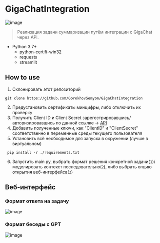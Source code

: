 # GigaChatIntegration

![image](https://uptu.work/wp-content/uploads/2023/07/i.jpeg)
> Реализация задачи суммаризации путём интеграции с GigaChat через API.

- Python 3.7+
  - python-certifi-win32
  - requests
  - streamlit
 
## How to use

1) Склонировать этот репозиторий

```git clone https://github.com/GorokhovSemyon/GigaChatIntegration```

2) Предустановить сертификаты минцифры, либо отключить их проверку
3) Получить Client ID и Client Secret зарегестрировавшись/авторизировавшись по данной ссылке -> [API](https://developers.sber.ru/portal/products/gigachat-api)
4) Добавить полученные ключи, как "ClientID" и "ClientSecret" соответственно в переменные среды текущего пользователя
5) Установить всё необходимое для запуска в окружении (лучше в виртуальном)

``` pip install -r ./requirements.txt```

6) Запустить main.py, выбрать формат решения конкретной задачи(`1`)/моделировать контекст последовательно(`2`), либо выбрать опцию открытия веб-интерфейса(`3`)

## Веб-интерфейс

### Формат ответа на задачу
![image](images/Answer_with_prompt.png)

### Формат беседы с GPT
![image](images/Dialog.png)
